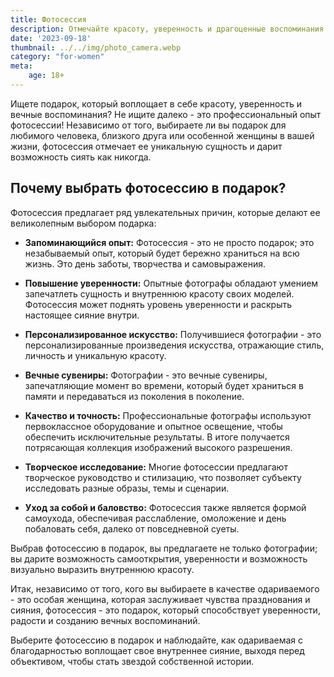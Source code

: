 ```yaml
---
title: Фотосессия
description: Отмечайте красоту, уверенность и драгоценные воспоминания с профессиональным опытом фотосессии.
date: '2023-09-18'
thumbnail: ../../img/photo_camera.webp
category: "for-women"
meta:
    age: 18+
---
```

Ищете подарок, который воплощает в себе красоту, уверенность и вечные воспоминания? Не ищите далеко - это профессиональный опыт фотосессии! Независимо от того, выбираете ли вы подарок для любимого человека, близкого друга или особенной женщины в вашей жизни, фотосессия отмечает ее уникальную сущность и дарит возможность сиять как никогда.

## Почему выбрать фотосессию в подарок?

Фотосессия предлагает ряд увлекательных причин, которые делают ее великолепным выбором подарка:

- **Запоминающийся опыт:** Фотосессия - это не просто подарок; это незабываемый опыт, который будет бережно храниться на всю жизнь. Это день заботы, творчества и самовыражения.

- **Повышение уверенности:** Опытные фотографы обладают умением запечатлеть сущность и внутреннюю красоту своих моделей. Фотосессия может поднять уровень уверенности и раскрыть настоящее сияние внутри.

- **Персонализированное искусство:** Получившиеся фотографии - это персонализированные произведения искусства, отражающие стиль, личность и уникальную красоту.

- **Вечные сувениры:** Фотографии - это вечные сувениры, запечатляющие момент во времени, который будет храниться в памяти и передаваться из поколения в поколение.

- **Качество и точность:** Профессиональные фотографы используют первоклассное оборудование и опытное освещение, чтобы обеспечить исключительные результаты. В итоге получается потрясающая коллекция изображений высокого разрешения.

- **Творческое исследование:** Многие фотосессии предлагают творческое руководство и стилизацию, что позволяет субъекту исследовать разные образы, темы и сценарии.

- **Уход за собой и баловство:** Фотосессия также является формой самоухода, обеспечивая расслабление, омоложение и день побаловать себя, далеко от повседневной суеты.

Выбрав фотосессию в подарок, вы предлагаете не только фотографии; вы дарите возможность самооткрытия, уверенности и возможность визуально выразить внутреннюю красоту.

Итак, независимо от того, кого вы выбираете в качестве одариваемого - это особая женщина, которая заслуживает чувства празднования и сияния, фотосессия - это подарок, который способствует уверенности, радости и созданию вечных воспоминаний.

Выберите фотосессию в подарок и наблюдайте, как одариваемая с благодарностью воплощает свое внутреннее сияние, выходя перед объективом, чтобы стать звездой собственной истории.
